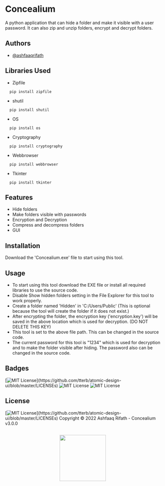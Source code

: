 
# Concealium
A python application that can hide a folder and make it visible with a user password. It can also zip and unzip folders, encrypt and decrypt folders.

## Authors

- [@ashfaaqrifath](https://www.github.com/ashfaaqrifath)


## Libraries Used
* Zipfile
```
  pip install zipfile
```

* shutil
```
  pip install shutil
```

* OS
```
  pip install os
```

* Cryptography
```
  pip install cryptography
```

* Webbrowser
```
  pip install webbrowser
```

* Tkinter
```
  pip install tkinter
```
## Features

- Hide folders
- Make folders visible with passwords
- Encryption and Decryption
- Compress and decompress folders
- GUI


## Installation

Download the 'Concealium.exe' file to start using this tool.
    
## Usage
- To start using this tool download the EXE file or install all required libraries to use the source code.
- Disable Show hidden folders setting in the File Explorer for this tool to work properly.
- Create a folder named 'Hidden' in 'C:/Users/Public' (This is optional because the tool will create the folder if it does not exist.)
- After encrypting the folder, the encryption key ('encryption.key') will be saved in the above location which is used for decryption. (DO NOT DELETE THIS KEY)
- This tool is set to the above file path. This can be changed in the source code.
- The current password for this tool is "1234" which is used for decryption and to make the folder visible after hiding. The password also can be changed in the source code.


## Badges

[![MIT License](https://img.shields.io/apm/l/atomic-design-ui.svg?)](https://github.com/tterb/atomic-design-ui/blob/master/LICENSEs)
![MIT License](https://img.shields.io/github/followers/ashfaaqrifath?style=social)
![MIT License](https://img.shields.io/github/stars/ashfaaqrifath/Password-Manager?style=social)



## License

 [![MIT License](https://img.shields.io/apm/l/atomic-design-ui.svg?)](https://github.com/tterb/atomic-design-ui/blob/master/LICENSEs) Copyright © 2022 Ashfaaq Rifath - Concealium v3.0.0 


##
<center><img src="https://ashfaaqrifath.github.io/aqlogo6.png" height="150" widht="150"></center>


